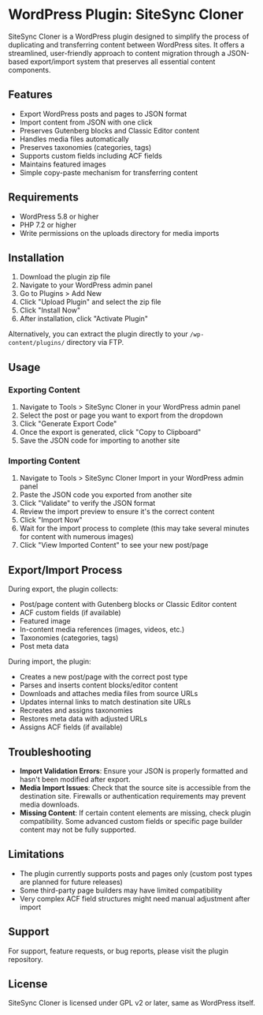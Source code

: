 # WordPress Plugin: SiteSync Cloner

SiteSync Cloner is a WordPress plugin designed to simplify the process of duplicating and transferring content between WordPress sites. It offers a streamlined, user-friendly approach to content migration through a JSON-based export/import system that preserves all essential content components.

## Features

- Export WordPress posts and pages to JSON format
- Import content from JSON with one click
- Preserves Gutenberg blocks and Classic Editor content
- Handles media files automatically
- Preserves taxonomies (categories, tags)
- Supports custom fields including ACF fields
- Maintains featured images
- Simple copy-paste mechanism for transferring content

## Requirements

- WordPress 5.8 or higher
- PHP 7.2 or higher
- Write permissions on the uploads directory for media imports

## Installation

1. Download the plugin zip file
2. Navigate to your WordPress admin panel
3. Go to Plugins > Add New
4. Click "Upload Plugin" and select the zip file
5. Click "Install Now"
6. After installation, click "Activate Plugin"

Alternatively, you can extract the plugin directly to your `/wp-content/plugins/` directory via FTP.

## Usage

### Exporting Content

1. Navigate to Tools > SiteSync Cloner in your WordPress admin panel
2. Select the post or page you want to export from the dropdown
3. Click "Generate Export Code"
4. Once the export is generated, click "Copy to Clipboard"
5. Save the JSON code for importing to another site

### Importing Content

1. Navigate to Tools > SiteSync Cloner Import in your WordPress admin panel
2. Paste the JSON code you exported from another site
3. Click "Validate" to verify the JSON format
4. Review the import preview to ensure it's the correct content
5. Click "Import Now"
6. Wait for the import process to complete (this may take several minutes for content with numerous images)
7. Click "View Imported Content" to see your new post/page

## Export/Import Process

During export, the plugin collects:
- Post/page content with Gutenberg blocks or Classic Editor content
- ACF custom fields (if available)
- Featured image
- In-content media references (images, videos, etc.)
- Taxonomies (categories, tags)
- Post meta data

During import, the plugin:
- Creates a new post/page with the correct post type
- Parses and inserts content blocks/editor content
- Downloads and attaches media files from source URLs
- Updates internal links to match destination site URLs
- Recreates and assigns taxonomies
- Restores meta data with adjusted URLs
- Assigns ACF fields (if available)

## Troubleshooting

- **Import Validation Errors**: Ensure your JSON is properly formatted and hasn't been modified after export.
- **Media Import Issues**: Check that the source site is accessible from the destination site. Firewalls or authentication requirements may prevent media downloads.
- **Missing Content**: If certain content elements are missing, check plugin compatibility. Some advanced custom fields or specific page builder content may not be fully supported.

## Limitations

- The plugin currently supports posts and pages only (custom post types are planned for future releases)
- Some third-party page builders may have limited compatibility
- Very complex ACF field structures might need manual adjustment after import

## Support

For support, feature requests, or bug reports, please visit the plugin repository.

## License

SiteSync Cloner is licensed under GPL v2 or later, same as WordPress itself.
